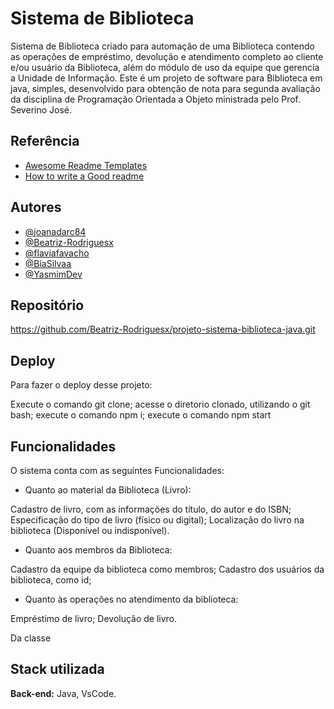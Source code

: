 
# Sistema de Biblioteca

Sistema de Biblioteca criado para automação de uma Biblioteca contendo as operações de empréstimo, devolução e atendimento completo ao cliente e/ou usuário da Biblioteca, além do módulo de uso da equipe que gerencia a Unidade de Informação. Este é um projeto de software para Biblioteca em java, simples, desenvolvido para obtenção de nota para segunda avaliação da disciplina de Programação Orientada a Objeto ministrada pelo Prof. Severino José.


## Referência

 - [Awesome Readme Templates](https://awesomeopensource.com/project/elangosundar/awesome-README-templates)
 - [How to write a Good readme](https://bulldogjob.com/news/449-how-to-write-a-good-readme-for-your-github-project)


## Autores

- [@joanadarc84](https://github.com/joanadarc84)
- [@Beatriz-Rodriguesx](https://github.com/Beatriz-Rodriguesx)
- [@flaviafavacho](https://github.com/flaviafavacho)
- [@BiaSilvaa](https://github.com/BiaSilvaa)
- [@YasmimDev](https://github.com/YasmimDev)





## Repositório

https://github.com/Beatriz-Rodriguesx/projeto-sistema-biblioteca-java.git
## Deploy

Para fazer o deploy desse projeto:

Execute o comando git clone;
acesse o diretorio clonado, utilizando o git bash;
execute o comando npm i;
execute o comando npm start


## Funcionalidades

O sistema conta com as seguintes Funcionalidades:


- Quanto ao material da Biblioteca (Livro):

Cadastro de livro, com as informações do título, do autor e do ISBN;
Especificação do tipo de livro (físico ou digital);
Localização do livro na biblioteca (Disponível ou indisponível).

- Quanto aos membros da Biblioteca:

Cadastro da equipe da biblioteca como membros;
Cadastro dos usuários da biblioteca, como id;

- Quanto às operações no atendimento da biblioteca:

Empréstimo de livro;
Devolução de livro.

Da classe 




## Stack utilizada

**Back-end:** Java, VsCode.


